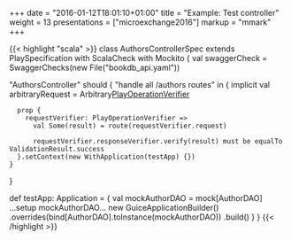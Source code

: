 +++
date = "2016-01-12T18:01:10+01:00"
title = "Example: Test controller"
weight = 13
presentations = ["microexchange2016"]
markup = "mmark"
+++

{{< highlight "scala" >}}
class AuthorsControllerSpec extends PlaySpecification with ScalaCheck with Mockito {
  val swaggerCheck = SwaggerChecks(new File("bookdb_api.yaml"))

  "AuthorsController" should {
    "handle all /authors routes" in {
      implicit val arbitraryRequest =
        Arbitrary[PlayOperationVerifier](swaggerCheck.operationVerifier(_.startsWith("/v1/authors")))

      prop {
        requestVerifier: PlayOperationVerifier =>
          val Some(result) = route(requestVerifier.request)

          requestVerifier.responseVerifier.verify(result) must be equalTo ValidationResult.success
      }.setContext(new WithApplication(testApp) {})
    }
  }

  def testApp: Application = {
    val mockAuthorDAO = mock[AuthorDAO]
...setup mockAuthorDAO...
    new GuiceApplicationBuilder()
      .overrides(bind[AuthorDAO].toInstance(mockAuthorDAO))
      .build()
  }
}
{{< /highlight >}}

